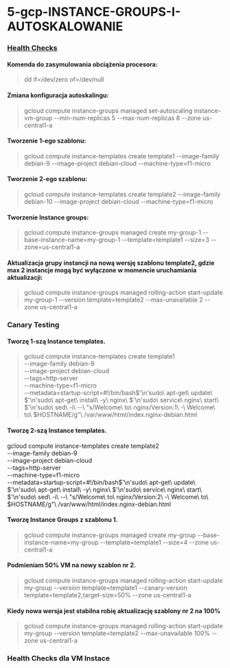 # 5-gcp-INSTANCE-GROUPS-I-AUTOSKALOWANIE

### [Health Checks](https://szkolachmury.pl/google-cloud-platform-droga-architekta/tydzien-5-instance-groups-i-autoskalowanie/health-checks-hands-on/)

#### Komenda do zasymulowania obciążenia procesora:

> dd if=/dev/zero of=/dev/null

#### Zmiana konfiguracja autoskalingu:

> gcloud compute instance-groups managed set-autoscaling instance-vm-group --min-num-replicas 5 --max-num-replicas 8 --zone us-central1-a

#### Tworzenie 1-ego szablonu:

> gcloud compute instance-templates create template1 --image-family debian-9 --image-project debian-cloud --machine-type=f1-micro

#### Tworzenie 2-ego szablonu:

> gcloud compute instance-templates create template2 --image-family debian-10 --image-project debian-cloud --machine-type=f1-micro

#### Tworzenie Instance groups:

> gcloud compute instance-groups managed create my-group-1 --base-instance-name=my-group-1 --template=template1 --size=3 --zone=us-central1-a

#### Aktualizacja grupy instancji na nową wersję szablonu template2, gdzie max 2 instancje mogą być wyłączone w momencie uruchamiania aktualizacji:

> gcloud compute instance-groups managed rolling-action start-update my-group-1 --version template=template2 --max-unavailable 2 --zone us-central1-a

### Canary Testing

#### Tworzę 1-szą Instance templates.

> gcloud compute instance-templates create template1 \
--image-family debian-9 \
--image-project debian-cloud \
--tags=http-server \
--machine-type=f1-micro \
--metadata=startup-script=\#\!/bin/bash$'\n'sudo\ apt-get\ update\ $'\n'sudo\ apt-get\ install\ -y\ nginx\ $'\n'sudo\ service\ nginx\ start\ $'\n'sudo\ sed\ -i\ --\ \"s/Welcome\ to\ nginx/Version:1\ -\ Welcome\ to\ \$HOSTNAME/g\"\ /var/www/html/index.nginx-debian.html

#### Tworzę 2-szą Instance templates.

gcloud compute instance-templates create template2 \
--image-family debian-9 \
--image-project debian-cloud \
--tags=http-server \
--machine-type=f1-micro \
--metadata=startup-script=\#\!/bin/bash$'\n'sudo\ apt-get\ update\ $'\n'sudo\ apt-get\ install\ -y\ nginx\ $'\n'sudo\ service\ nginx\ start\ $'\n'sudo\ sed\ -i\ --\ \"s/Welcome\ to\ nginx/Version:2\ -\ Welcome\ to\ \$HOSTNAME/g\"\ /var/www/html/index.nginx-debian.html

#### Tworzę Instance Groups z szablonu 1.

> gcloud compute instance-groups managed create my-group --base-instance-name=my-group --template=template1 --size=4 --zone us-central1-a

#### Podmieniam 50% VM na nowy szablon nr 2.

> gcloud compute instance-groups managed rolling-action start-update my-group --version template=template1 --canary-version template=template2,target-size=50% --zone us-central1-a

#### Kiedy nowa wersja jest stabilna robię aktualizację szablony nr 2 na 100%

> gcloud compute instance-groups managed rolling-action start-update my-group --version template=template2 --max-unavailable 100% --zone us-central1-a

### Health Checks dla VM Instace

